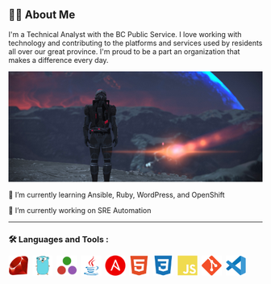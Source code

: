 ## :man_technologist: About Me

I'm a Technical Analyst with the BC Public Service. I love working with technology and contributing to the platforms and services used by residents all over our great province. I'm proud to be a part an organization that makes a difference every day.

![Me](me.webp)

🌱 I’m currently learning Ansible, Ruby, WordPress, and OpenShift

🔭 I’m currently working on SRE Automation

---

### :hammer_and_wrench: Languages and Tools :
  
<div>
  <a href="https://www.ruby-lang.org/en/"><img src="icons/ruby.svg" title="Ruby" alt="Ruby" width="40" height="40"/></a>&nbsp;
  <a href="https://go.dev/"><img src="icons/go.svg" title="Go" alt="Go" width="40" height="40"/></a>&nbsp;
  <a href="https://julialang.org/"><img src="icons/julia.svg" title="Julia" alt="Julia" width="40" height="40"/></a>&nbsp;
  <a href="https://www.java.com/en/"><img src="icons/java.svg" title="Java" alt="Java" width="40" height="40"/></a>&nbsp;
  <a href="https://www.ansible.com/"><img src="icons/ansible2.svg" title="Ansible" **alt="Ansible" width="40" height="40"/></a>&nbsp;
  <a href="https://html.com/html5/"><img src="icons/html5.svg" title="HTML5" alt="HTML" width="40" height="40"/></a>&nbsp;
  <a href="https://css3.com/"><img src="icons/css3.svg"  title="CSS3" alt="CSS" width="40" height="40"/></a>&nbsp;
  <a href="https://www.javascript.com/"><img src="icons/js.svg" title="JavaScript" alt="JavaScript" width="40" height="40"/></a>&nbsp;
  <a href="https://git-scm.com"><img src="icons/git.svg" title="Git" **alt="Git" width="40" height="40"/></a>&nbsp;
  <a href="https://code.visualstudio.com/"><img src="icons/vscode.svg" title="VSCode" **alt="VSCode" width="40" height="40"/></a>&nbsp;
</div>

<!--
**nausicaan/nausicaan** is a ✨ _special_ ✨ repository because its `README.md` (this file) appears on your GitHub profile.

Here are some ideas to get you started:

- 🔭 I’m currently working on ...
- 🌱 I’m currently learning ...
- 👯 I’m looking to collaborate on ...
- 🤔 I’m looking for help with ...
- 💬 Ask me about ...
- 📫 How to reach me: ...
- 😄 Pronouns: ...
- ⚡ Fun fact: ...
-->